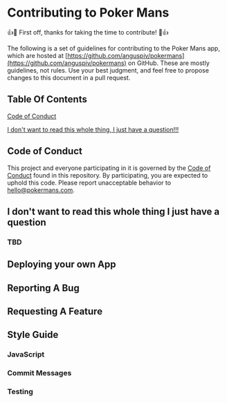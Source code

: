 # Contributing to Poker Mans

:+1::tada: First off, thanks for taking the time to contribute! :tada::+1:

The following is a set of guidelines for contributing to the Poker Mans app, which are hosted at [https://github.com/anguspiv/pokermans](https://github.com/anguspiv/pokermans) on GitHub. These are mostly guidelines, not rules. Use your best judgment, and feel free to propose changes to this document in a pull request.

## Table Of Contents

[Code of Conduct](#code-of-conduct)

[I don't want to read this whole thing, I just have a question!!!](#i-dont-want-to-read-this-whole-thing-i-just-have-a-question)

## Code of Conduct

This project and everyone participating in it is governed by the [Code of Conduct](./CODE_OF_CONDUCT.md) found in this repository. By participating, you are expected to uphold this code. Please report unacceptable behavior to [hello@pokermans.com](mailto:hello@pokermans.com).

## I don't want to read this whole thing I just have a question

### TBD

## Deploying your own App

## Reporting A Bug

## Requesting A Feature

## Style Guide

### JavaScript

### Commit Messages

### Testing
